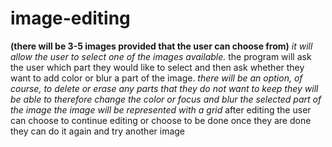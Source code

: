 # image-editing
**(there will be 3-5 images provided that the user can choose from)**
*it will allow the user to select one of the images available.*
the program will ask the user which part they would like to select and then ask whether they want to add color or blur a part of the image. 
*there will be an option, of course, to delete or erase any parts that they do not want to keep*
*they will be able to therefore change the color or focus and blur the selected part of the image*
*the image will be represented with a grid*
after editing the user can choose to continue editing or choose to be done 
once they are done they can do it again and try another image 







